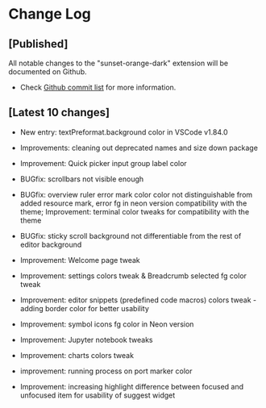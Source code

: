 # Change Log

## [Published]

All notable changes to the "sunset-orange-dark" extension will be documented on Github.

- Check [Github commit list](https://github.com/thekomer/Sunset-orange-VSCode-theme/commits/master) for more information.

## [Latest 10 changes]

- New entry: textPreformat.background color in VSCode v1.84.0

- Improvements: cleaning out deprecated names and size down package

- Improvement: Quick picker input group label color

- BUGfix: scrollbars not visible enough

- BUGfix: overview ruler error mark color color not distinguishable from added resource mark, error fg in neon version compatibility with the theme; Improvement: terminal color tweaks for compatibility with the theme

- BUGfix: sticky scroll background not differentiable from the rest of editor background

- Improvement: Welcome page tweak

- Improvement: settings colors tweak & Breadcrumb selected fg color tweak

- Improvement: editor snippets (predefined code macros) colors tweak - adding border color for better usability

- Improvement: symbol icons fg color in Neon version

- Improvement: Jupyter notebook tweaks

- Improvement: charts colors tweak

- improvement: running process on port marker color

- Improvement: increasing highlight difference between focused and unfocused item for usability of suggest widget
